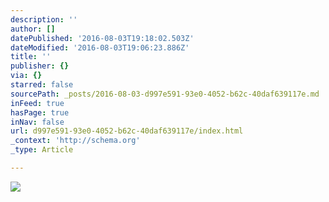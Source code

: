 ```yaml
---
description: ''
author: []
datePublished: '2016-08-03T19:18:02.503Z'
dateModified: '2016-08-03T19:06:23.886Z'
title: ''
publisher: {}
via: {}
starred: false
sourcePath: _posts/2016-08-03-d997e591-93e0-4052-b62c-40daf639117e.md
inFeed: true
hasPage: true
inNav: false
url: d997e591-93e0-4052-b62c-40daf639117e/index.html
_context: 'http://schema.org'
_type: Article

---
```

![](https://the-grid-user-content.s3-us-west-2.amazonaws.com/dce49a18-6e0e-4ce3-82d4-ea33757cf9d8.png)
